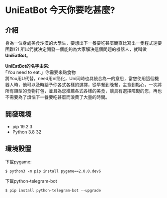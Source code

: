 # UniEatBot 今天你要吃甚麼?
## 介紹

身為一位身處美食沙漠的大學生，要想出下一餐要吃甚麼簡直比寫出一隻程式還要困難(?)
所以們就決定開發一個能夠為大家解決這個問題的機器人，就叫做**UniEatBot**。  

**UniEatBot的名字由來:**  
｢You need to eat.」你需要來點食物  
將You用U代替，need用ni簡化，Uni同時也具統合為一的意思，當您使用這個機器人時，他可以及時給予你各式各樣的選擇，從早餐到晚餐，主食到點心，一次將所有類型的食物打包，並且為您推薦各式各樣的美食，讓具有選擇障礙的您，再也不需要為了煩惱下一餐要吃甚麼而浪費了大量的時間。  

## 開發環境
- pip 19.2.3
- Python 3.8 32
## 環境設置
下載pygame: 
```
$ python3 -m pip install pygame==2.0.0.dev6
```
下載python-telegram-bot
```
$ pip install python-telegram-bot --upgrade
```
